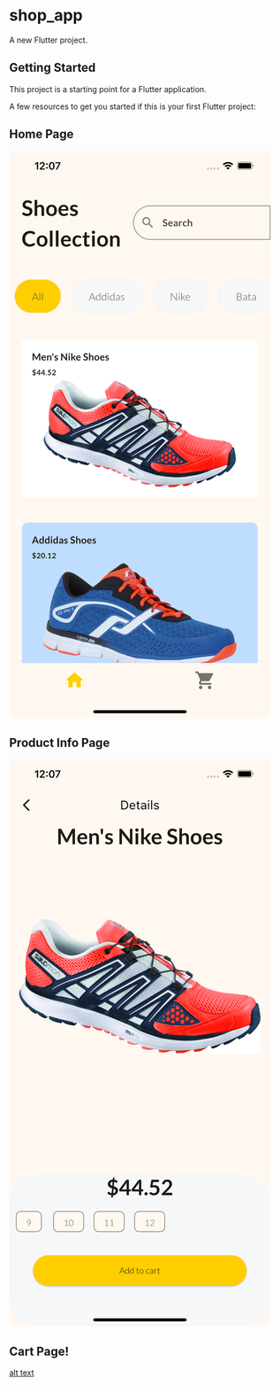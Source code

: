 # shop_app

A new Flutter project.

## Getting Started

This project is a starting point for a Flutter application.

A few resources to get you started if this is your first Flutter project:

## Home Page
![alt text](simulator_screenshot_8B1648A2-526B-4821-B5B8-36FEB57DDDB9.png)
## Product Info Page
![alt text](simulator_screenshot_8A936B27-D1EA-447C-BCAE-BF4173307D96.png)

## Cart Page!
[alt text](simulator_screenshot_7ACC2841-188D-4500-845A-80F0761D8A70.png)